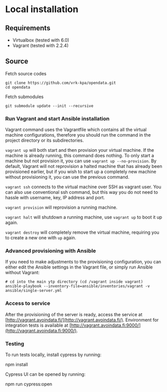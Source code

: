 # Local installation

## Requirements

- Virtualbox (tested with 6.0)
- Vagrant (tested with 2.2.4)

## Source

Fetch source codes

    git clone https://github.com/vrk-kpa/opendata.git
    cd opendata
    
Fetch submodules

    git submodule update --init --recursive

### Run Vagrant and start Ansible installation

Vagrant command uses the Vagrantfile which contains all the virtual machine configurations, therefore you should run the command in the project directory or its subdirectories.

`vagrant up` will both start and then provision your virtual machine. If the machine is already running, this command does nothing. To only start a machine but not provision it, you can use `vagrant up --no-provision`. By default, Vagrant will not reprovision a halted machine that has already been provisioned earlier, but if you wish to start up a completely new machine without provisioning it, you can use the previous command.

`vagrant ssh` connects to the virtual machine over SSH as vagrant user. You can also use conventional ssh command, but this way you do not need to hassle with username, key, IP address and port.

`vagrant provision` will reprovision a running machine.

`vagrant halt` will shutdown a running machine, use `vagrant up` to boot it up again.

`vagrant destroy` will completely remove the virtual machine, requiring you to create a new one with `up` again.

### Advanced provisioning with Ansible

If you need to make adjustments to the provisioning configuration, you can either edit the Ansible settings in the Vagrant file, or simply run Ansible without Vagrant:

    # cd into the main ytp directory (cd /vagrant inside vagrant)
    ansible-playbook --inventory-file=ansible/inventories/vagrant -v ansible/single-server.yml

### Access to service

After the provisioning of the server is ready, access the service at [http://vagrant.avoindata.fi/](http://vagrant.avoindata.fi/). Environment for integration tests is available at [http://vagrant.avoindata.fi:9000/](http://vagrant.avoindata.fi:9000/).

### Testing

To run tests locally, install cypress by running:
  
  npm install

Cypress UI can be opened by running:

  npm run cypress:open
